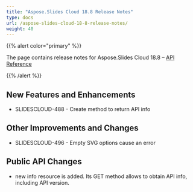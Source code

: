 ```yaml
---
title: "Aspose.Slides Cloud 18.8 Release Notes"
type: docs
url: /aspose-slides-cloud-18-8-release-notes/
weight: 40
---
```


{{% alert color="primary" %}} 

The page contains release notes for Aspose.Slides Cloud 18.8 – [API Reference](https://apireference.aspose.cloud/slides/)

{{% /alert %}} 
## **New Features and Enhancements**
- SLIDESCLOUD-488 - Create method to return API info
## **Other Improvements and Changes**
- SLIDESCLOUD-496 - Empty SVG options cause an error
## **Public API Changes**
- new info resource is added. Its GET method allows to obtain API info, including API version.

